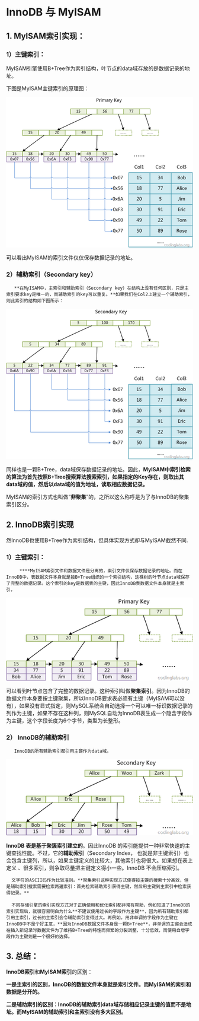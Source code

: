 # InnoDB 与 MyISAM

## 1. MyISAM索引实现：

### **1）主键索引：**

MyISAM引擎使用B+Tree作为索引结构，叶节点的data域存放的是数据记录的地址。

下图是MyISAM主键索引的原理图： 

![MyISAM&#x4E3B;&#x952E;&#x7D22;&#x5F15;](../../.gitbook/assets/image%20%2867%29.png)

 可以看出MyISAM的索引文件仅仅保存数据记录的地址。

### **2）辅助索引（Secondary key）**

       **在MyISAM中，主索引和辅助索引（Secondary key）在结构上没有任何区别，只是主索引要求key是唯一的，而辅助索引的key可以重复。**如果我们在Col2上建立一个辅助索引，则此索引的结构如下图所示：

![&#x8F85;&#x52A9;&#x7D22;&#x5F15;](../../.gitbook/assets/image%20%2834%29.png)

同样也是一颗B+Tree，data域保存数据记录的地址。因此，**MyISAM中索引检索的算法为首先按照B+Tree搜索算法搜索索引，如果指定的Key存在，则取出其data域的值，然后以data域的值为地址，读取相应数据记录。**

MyISAM的索引方式也叫做“**非聚集**”的，之所以这么称呼是为了与InnoDB的聚集索引区分。

## 2. InnoDB索引实现

然InnoDB也使用B+Tree作为索引结构，但具体实现方式却与MyISAM截然不同.

### **1）主键索引：**

         ****MyISAM索引文件和数据文件是分离的，索引文件仅保存数据记录的地址。而在InnoDB中，表数据文件本身就是按B+Tree组织的一个索引结构，这棵树的叶节点data域保存了完整的数据记录。这个索引的key是数据表的主键，因此InnoDB表数据文件本身就是主索引。

![inndb&#x4E3B;&#x952E;&#x7D22;&#x5F15;](../../.gitbook/assets/image%20%2832%29.png)

 可以看到叶节点包含了完整的数据记录。这种索引叫做**聚集索引**。因为InnoDB的数据文件本身要按主键聚集，所以InnoDB要求表必须有主键（MyISAM可以没有），如果没有显式指定，则MySQL系统会自动选择一个可以唯一标识数据记录的列作为主键，如果不存在这种列，则MySQL自动为InnoDB表生成一个隐含字段作为主键，这个字段长度为6个字节，类型为长整形。

### **2） InnoDB的辅助索引**

       InnoDB的所有辅助索引都引用主键作为data域。

![&#x8F85;&#x52A9;&#x7D22;&#x5F15;](../../.gitbook/assets/image%20%2857%29.png)

  **InnoDB 表是基于聚簇索引建立的**。因此InnoDB 的索引能提供一种非常快速的主键查找性能。不过，它的**辅助索引**（Secondary Index， 也就是非主键索引）也会包含主键列，所以，如果主键定义的比较大，其他索引也将很大。如果想在表上定义 、很多索引，则争取尽量把主键定义得小一些。InnoDB 不会压缩索引。

      文字符的ASCII码作为比较准则。**聚集索引这种实现方式使得按主键的搜索十分高效，但是辅助索引搜索需要检索两遍索引：首先检索辅助索引获得主键，然后用主键到主索引中检索获得记录。**

      不同存储引擎的索引实现方式对于正确使用和优化索引都非常有帮助，例如知道了InnoDB的索引实现后，就很容易明白为什么**不建议使用过长的字段作为主键**，因为所有辅助索引都引用主索引，过长的主索引会令辅助索引变得过大。再例如，用非单调的字段作为主键在InnoDB中不是个好主意，**因为InnoDB数据文件本身是一颗B+Tree**，非单调的主键会造成在插入新记录时数据文件为了维持B+Tree的特性而频繁的分裂调整，十分低效，而使用自增字段作为主键则是一个很好的选择。

## **3. 总结：** 

**InnoDB索引**和**MyISAM索引**的区别：

**一是主索引的区别，InnoDB的数据文件本身就是索引文件。而MyISAM的索引和数据是分开的。**  


**二是辅助索引的区别：InnoDB的辅助索引data域存储相应记录主键的值而不是地址。而MyISAM的辅助索引和主索引没有多大区别。**

